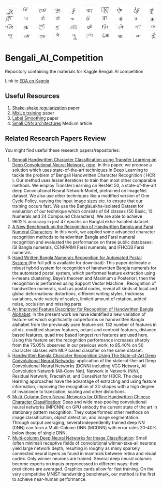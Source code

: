 ![image](https://github.com/Lexie88rus/Bengali_AI_Competition/raw/master/assets/samples.png)

# Bengali_AI_Competition
Repository containing the materials for Kaggle Bengali AI competition

Link to [EDA on Kaggle](https://www.kaggle.com/aleksandradeis/bengali-ai-eda)

## Useful Resources
1. [Shake-shake regularization](https://arxiv.org/pdf/1705.07485.pdf) paper
2. [MixUp training](https://arxiv.org/pdf/1710.09412.pdf) paper
3. [Label Smoothing](https://arxiv.org/pdf/1906.02629.pdf) paper
4. [Small CNN architectures](https://towardsdatascience.com/3-small-but-powerful-convolutional-networks-27ef86faa42d) Medium article

## Related Research Papers Review
You might find useful these research papers/repositories:

1. [Bengali Handwritten Character Classification using Transfer Learning on Deep Convolutional Neural Network](https://arxiv.org/html/1902.11133), [repo](https://github.com/swagato-c/bangla-hwcr-present): In this paper, we propose a solution which uses state-of-the-art techniques in Deep Learning to tackle the problem of Bengali Handwritten Character Recognition ( HCR ). Our method uses lesser iterations to train than most other comparable methods. We employ Transfer Learning on ResNet 50, a state-of-the-art deep Convolutional Neural Network Model, pretrained on ImageNet dataset. We also use other techniques like a modified version of One Cycle Policy, varying the input image sizes etc. to ensure that our training occurs fast. We use the BanglaLekha-Isolated Dataset for evaluation of our technique which consists of 84 classes (50 Basic, 10 Numerals and 24 Compound Characters). We are able to achieve 96.12% accuracy in just 47 epochs on BanglaLekha-Isolated dataset.
2. [A New Benchmark on the Recognition of Handwritten Bangla and Farsi Numeral Characters](http://citeseerx.ist.psu.edu/viewdoc/download?doi=10.1.1.544.9065&rep=rep1&type=pdf): In this work, we applied some advanced character recognition methods to handwritten Bangla and Farsi numeral recognition and evaluated the performance on three public databases: ISI Bangla numerals, CENPARMI Farsi numerals, and IFHCDB Farsi numerals.
3. [Hand Written Bangla Numerals Recognition for Automated Postal System ](https://www.researchgate.net/publication/325064193_Hand_Written_Bangla_Numerals_Recognition_for_Automated_Postal_System)(the full pdf is available for download): This paper delineate a robust hybrid system for recognition of handwritten Bangla numerals for the automated postal system, which performed feature extraction using k-means clustering, Baye’s theorem and Maximum a Posteriori, then the recognition is performed using Support Vector Machine . Recognition of handwritten numerals, such as postal codes, reveal all kinds of local and global deformations: distortions, different writing styles, thickness variations, wide variety of scales, limited amount of rotation, added noise, occlusion and missing parts.
4. [An Improved Feature Descriptor for Recognition of Handwritten Bangla Alphabet](https://arxiv.org/pdf/1501.05497.pdf): In the present work we have identified a new variation of feature set which significantly outperforms on handwritten Bangla alphabet from the previously used feature set. 132 number of features in all viz. modified shadow features, octant and centroid features, distance based features, quad tree based longest run features are used here. Using this feature set the recognition performance increases sharply from the 75.05% observed in our previous work, to 85.40% on 50 character classes with MLP based classifier on the same dataset. 
5. [Handwritten Bangla Character Recognition Using The State-of-Art Deep Convolutional Neural Networks](https://arxiv.org/pdf/1712.09872.pdf): application of the state-of-the-art Deep Convolutional Neural Networks (DCNN) including VGG Network, All Convolution Network (All-Conv Net), Network in Network (NiN), Residual Network, FractalNet, and DenseNet for HBCR. The deep learning approaches have the advantage of extracting and using feature information, improving the recognition of 2D shapes with a high degree of invariance to translation, scaling and other distortions.
6. [Multi-Column Deep Neural Networks for Offline Handwritten Chinese Character Classification](https://arxiv.org/pdf/1309.0261.pdf): Deep and wide max-pooling convolutional neural networks (MPCNN) on GPU embody the current state of the art in stationary pattern recognition. They outperformed other methods on image classification, object detection, and image segmentation. Through output averaging, several independently trained deep NN (DNN) can form a Multi-Column DNN (MCDNN) with error rates 20-40% below those of single DNN.
7. [Multi-column Deep Neural Networks for Image Classification](https://arxiv.org/pdf/1202.2745.pdf): Small (often minimal) receptive fields of convolutional winner-take-all neurons yield large network depth, resulting in roughly as many sparsely connected neural layers as found in mammals between retina and visual cortex. Only winner neurons are trained. Several deep neural columns become experts on inputs preprocessed in different ways; their predictions are averaged. Graphics cards allow for fast training. On the very competitive MNIST handwriting benchmark, our method is the first to achieve near-human performance. 
